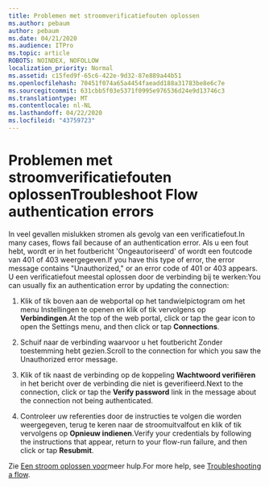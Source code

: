```yaml
---
title: Problemen met stroomverificatiefouten oplossen
ms.author: pebaum
author: pebaum
ms.date: 04/21/2020
ms.audience: ITPro
ms.topic: article
ROBOTS: NOINDEX, NOFOLLOW
localization_priority: Normal
ms.assetid: c15fed9f-65c6-422e-9d32-87e889a44b51
ms.openlocfilehash: 70451f074a65a4454faeadd188a31783be8e6c7e
ms.sourcegitcommit: 631cbb5f03e5371f0995e976536d24e9d13746c3
ms.translationtype: MT
ms.contentlocale: nl-NL
ms.lasthandoff: 04/22/2020
ms.locfileid: "43759723"
---
```

# <a name="troubleshoot-flow-authentication-errors"></a><span data-ttu-id="62aef-102">Problemen met stroomverificatiefouten oplossen</span><span class="sxs-lookup"><span data-stu-id="62aef-102">Troubleshoot Flow authentication errors</span></span>

<span data-ttu-id="62aef-103">In veel gevallen mislukken stromen als gevolg van een verificatiefout.</span><span class="sxs-lookup"><span data-stu-id="62aef-103">In many cases, flows fail because of an authentication error.</span></span> <span data-ttu-id="62aef-104">Als u een fout hebt, wordt er in het foutbericht 'Ongeautoriseerd' of wordt een foutcode van 401 of 403 weergegeven.</span><span class="sxs-lookup"><span data-stu-id="62aef-104">If you have this type of error, the error message contains "Unauthorized," or an error code of 401 or 403 appears.</span></span> <span data-ttu-id="62aef-105">U een verificatiefout meestal oplossen door de verbinding bij te werken:</span><span class="sxs-lookup"><span data-stu-id="62aef-105">You can usually fix an authentication error by updating the connection:</span></span>
  
1. <span data-ttu-id="62aef-106">Klik of tik boven aan de webportal op het tandwielpictogram om het menu Instellingen te openen en klik of tik vervolgens op **Verbindingen**.</span><span class="sxs-lookup"><span data-stu-id="62aef-106">At the top of the web portal, click or tap the gear icon to open the Settings menu, and then click or tap **Connections**.</span></span>
    
2. <span data-ttu-id="62aef-107">Schuif naar de verbinding waarvoor u het foutbericht Zonder toestemming hebt gezien.</span><span class="sxs-lookup"><span data-stu-id="62aef-107">Scroll to the connection for which you saw the Unauthorized error message.</span></span>
    
3. <span data-ttu-id="62aef-108">Klik of tik naast de verbinding op de koppeling **Wachtwoord verifiëren** in het bericht over de verbinding die niet is geverifieerd.</span><span class="sxs-lookup"><span data-stu-id="62aef-108">Next to the connection, click or tap the **Verify password** link in the message about the connection not being authenticated.</span></span> 
    
4. <span data-ttu-id="62aef-109">Controleer uw referenties door de instructies te volgen die worden weergegeven, terug te keren naar de stroomuitvalfout en klik of tik vervolgens op **Opnieuw indienen**.</span><span class="sxs-lookup"><span data-stu-id="62aef-109">Verify your credentials by following the instructions that appear, return to your flow-run failure, and then click or tap **Resubmit**.</span></span>
    
<span data-ttu-id="62aef-110">Zie [Een stroom oplossen voor](https://go.microsoft.com/fwlink/?linkid=872110)meer hulp.</span><span class="sxs-lookup"><span data-stu-id="62aef-110">For more help, see [Troubleshooting a flow](https://go.microsoft.com/fwlink/?linkid=872110).</span></span>
  

